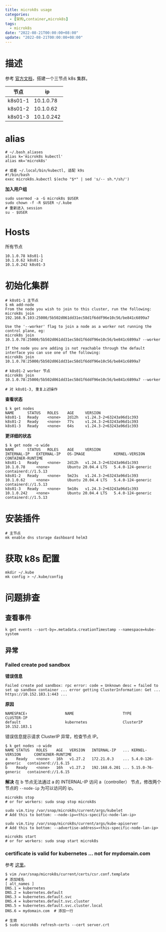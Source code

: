 ```yaml
---
title: microk8s usage
categories: 
  - [架构,container,microk8s]
tags:
  - microk8s
date: "2022-08-21T00:00:00+08:00"
update: "2022-08-21T00:00:00+08:00"
---
```


# 描述

参考 [官方文档](https://microk8s.io/docs)，搭建一个三节点 k8s 集群。

| 节点    | ip         |
| ------- | ---------- |
| k8s01-1 | 10.1.0.78  |
| k8s01-2 | 10.1.0.62  |
| k8s01-3 | 10.1.0.242 |

# alias

```shell
# ~/.bash_aliases
alias k='microk8s kubectl'
alias mk='microk8s'

# 或者 ~/.local/bin/kubectl, 适配 k9s
#!/bin/bash
exec microk8s.kubectl $(echo "$*" | sed 's/-- sh.*/sh/')
```

**加入用户组**

```shell
sudo usermod -a -G microk8s $USER
sudo chown -f -R $USER ~/.kube
# 重新进入 session
su - $USER
```

# Hosts

所有节点

```shell
10.1.0.78 k8s01-1
10.1.0.62 k8s01-2
10.1.0.242 k8s01-3
```

# 初始化集群

```shell
# k8s01-1 主节点
$ mk add-node
From the node you wish to join to this cluster, run the following:
microk8s join 192.168.9.103:25000/5b502d061dd31ec58d1f6ddf96e10c56/be841c6899a7

Use the '--worker' flag to join a node as a worker not running the control plane, eg:
microk8s join 10.1.0.78:25000/5b502d061dd31ec58d1f6ddf96e10c56/be841c6899a7 --worker

If the node you are adding is not reachable through the default interface you can use one of the following:
microk8s join 10.1.0.78:25000/5b502d061dd31ec58d1f6ddf96e10c56/be841c6899a7

# k8s01-2 worker 节点
microk8s join 10.1.0.78:25000/5b502d061dd31ec58d1f6ddf96e10c56/be841c6899a7 --worker

# 对 k8s01-3, 重复上述操作
```

**查看状态**

```shell
$ k get nodes
NAME      STATUS   ROLES    AGE     VERSION
k8s01-1   Ready    <none>   2d12h   v1.24.3-2+63243a96d1c393
k8s01-2   Ready    <none>   77s     v1.24.3-2+63243a96d1c393
k8s01-3   Ready    <none>   64s     v1.24.3-2+63243a96d1c393
```

**更详细的状态**

```shell
$ k get node -o wide
NAME      STATUS   ROLES    AGE     VERSION                    INTERNAL-IP   EXTERNAL-IP   OS-IMAGE             KERNEL-VERSION      CONTAINER-RUNTIME
k8s01-1   Ready    <none>   2d12h   v1.24.3-2+63243a96d1c393   10.1.0.78     <none>        Ubuntu 20.04.4 LTS   5.4.0-124-generic   containerd://1.5.13
k8s01-2   Ready    <none>   5m23s   v1.24.3-2+63243a96d1c393   10.1.0.62     <none>        Ubuntu 20.04.4 LTS   5.4.0-124-generic   containerd://1.5.13
k8s01-3   Ready    <none>   5m10s   v1.24.3-2+63243a96d1c393   10.1.0.242    <none>        Ubuntu 20.04.4 LTS   5.4.0-124-generic   containerd://1.5.13
```

# 安装插件

```shell
# 主节点
mk enable dns storage dashboard helm3
```

# 获取 k8s 配置

```shell
mkdir ~/.kube
mk config > ~/.kube/config
```

# 问题排查

## 查看事件

```shell
k get events --sort-by=.metadata.creationTimestamp --namespace=kube-system
```

## 异常

### Failed create pod sandbox

**错误信息**

```shell
Failed create pod sandbox: rpc error: code = Unknown desc = failed to set up sandbox container ... error getting ClusterInformation: Get ... https://10.152.183.1:443 ...
```

**原因**

```shell
NAMESPACE↑                 NAME                      TYPE                     CLUSTER-IP     
default                    kubernetes                ClusterIP                10.152.183.1
```

错误信息提示请求 ClusterIP 异常，检查节点 IP。

```shell
$ k get nodes -o wide
NAME STATUS   ROLES    AGE   VERSION   INTERNAL-IP   ... KERNEL-VERSION      CONTAINER-RUNTIME
a    Ready    <none>   16h   v1.27.2   172.21.0.3    ... 5.4.0-126-generic   containerd://1.6.15
b    Ready    <none>   16h   v1.27.2   192.168.6.201 ... 5.15.0-76-generic   containerd://1.6.15
```

**解决**
在 b 节点无法通过 a 的 INTERNAL-IP 访问 a（controller） 节点，修改两个节点的 `--node-ip` 为可以访问的 ip。

```shell
microk8s stop
# or for workers: sudo snap stop microk8s

sudo vim.tiny /var/snap/microk8s/current/args/kubelet
# Add this to bottom: --node-ip=<this-specific-node-lan-ip>

sudo vim.tiny /var/snap/microk8s/current/args/kube-apiserver
# Add this to bottom: --advertise-address=<this-specific-node-lan-ip>

microk8s start
# or for workers: sudo snap start microk8s
```

### certificate is valid for kubernetes ... not for mydomain.com

参考 [这里](https://microk8s.io/docs/services-and-ports)。

```shell
$ vim /var/snap/microk8s/current/certs/csr.conf.template
# 添加域名
[ alt_names ]
DNS.1 = kubernetes
DNS.2 = kubernetes.default
DNS.3 = kubernetes.default.svc
DNS.4 = kubernetes.default.svc.cluster
DNS.5 = kubernetes.default.svc.cluster.local
DNS.6 = mydomain.com  # 添加一行

# 生效
$ sudo microk8s refresh-certs --cert server.crt
```

